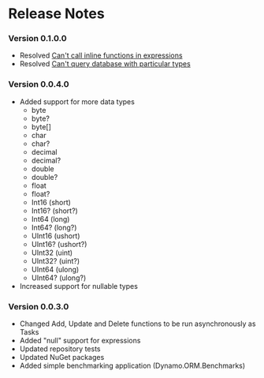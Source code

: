 # Release Notes

### Version 0.1.0.0
* Resolved [Can't call inline functions in expressions](https://github.com/marcodafonseca/Dynamo.ORM/issues/1)
* Resolved [Can't query database with particular types](https://github.com/marcodafonseca/Dynamo.ORM/issues/2)

### Version 0.0.4.0
* Added support for more data types
  * byte
  * byte?
  * byte[]
  * char
  * char?
  * decimal
  * decimal?
  * double
  * double?
  * float
  * float?
  * Int16 (short)
  * Int16? (short?)
  * Int64 (long)
  * Int64? (long?)
  * UInt16 (ushort)
  * UInt16? (ushort?)
  * UInt32 (uint)
  * UInt32? (uint?)
  * UInt64 (ulong)
  * UInt64? (ulong?)
* Increased support for nullable types

### Version 0.0.3.0

* Changed Add, Update and Delete functions to be run asynchronously as Tasks
* Added "null" support for expressions
* Updated repository tests
* Updated NuGet packages
* Added simple benchmarking application (Dynamo.ORM.Benchmarks)
